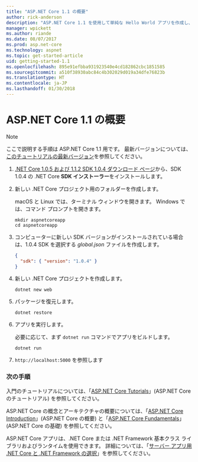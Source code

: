 ```yaml
---
title: "ASP.NET Core 1.1 の概要"
author: rick-anderson
description: "ASP.NET Core 1.1 を使用して単純な Hello World アプリを作成し、実行する簡単なチュートリアルです。"
manager: wpickett
ms.author: riande
ms.date: 08/07/2017
ms.prod: asp.net-core
ms.technology: aspnet
ms.topic: get-started-article
uid: getting-started-1.1
ms.openlocfilehash: 895e91efbba931923540e4cd182862cbc1851585
ms.sourcegitcommit: a510f38930abc84c4b302029d019a34dfe76823b
ms.translationtype: HT
ms.contentlocale: ja-JP
ms.lasthandoff: 01/30/2018
---
```

# <a name="getting-started-with-aspnet-core-11"></a>ASP.NET Core 1.1 の概要

> [!NOTE]
> ここで説明する手順は ASP.NET Core 1.1 用です。 最新バージョンについては、 [このチュートリアルの最新バージョン](xref:getting-started)を参照してください。

1. [.NET Core 1.0.5 および 1.1.2 SDK 1.0.4 ダウンロード ページ](https://github.com/dotnet/core/blob/master/release-notes/download-archives/1.0.5-download.md)から、SDK 1.0.4 の .NET Core **SDK インストーラー**をインストールします。

2. 新しい .NET Core プロジェクト用のフォルダーを作成します。

   macOS と Linux では、ターミナル ウィンドウを開きます。 Windows では、コマンド プロンプトを開きます。

   ```terminal
   mkdir aspnetcoreapp
   cd aspnetcoreapp
   ```

2. コンピューターに新しい SDK バージョンがインストールされている場合は、1.0.4 SDK を選択する *global.json* ファイルを作成します。

   ```json
   {
     "sdk": { "version": "1.0.4" }
   }
   ```

2. 新しい .NET Core プロジェクトを作成します。

   ```terminal
   dotnet new web
   ```
   
3.  パッケージを復元します。

    ```terminal
    dotnet restore
    ```

4. アプリを実行します。

   必要に応じて、まず `dotnet run` コマンドでアプリをビルドします。

   ```terminal
   dotnet run
   ```

5. `http://localhost:5000` を参照します

<!-- H3 to avoid a single-entry internal TOC -->
### <a name="next-steps"></a>次の手順

入門のチュートリアルについては、「[ASP.NET Core Tutorials](tutorials/index.md)」(ASP.NET Core のチュートリアル) を参照してください。

ASP.NET Core の概念とアーキテクチャの概要については、「[ASP.NET Core Introduction](index.md)」(ASP.NET Core の概要) と「[ASP.NET Core Fundamentals](fundamentals/index.md)」(ASP.NET Core の基礎) を参照してください。

ASP.NET Core アプリは、.NET Core または .NET Framework 基本クラス ライブラリおよびランタイムを使用できます。 詳細については、「[サーバー アプリ用 .NET Core と .NET Framework の選択](https://docs.microsoft.com/dotnet/articles/standard/choosing-core-framework-server)」を参照してください。
